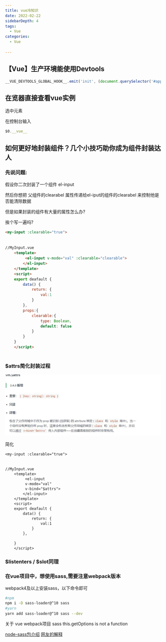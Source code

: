 ```yaml
---
title: vue冷知识
date: 2022-02-22
sidebarDepth: 4
tags:
  - Vue
categories:
  - Vue

---
```


## 【Vue】生产环境能使用Devtools

```js
__VUE_DEVTOOLS_GLOBAL_HOOK__.emit('init', (document.querySelector('#app').__vue__.__proto__.constructor.config.devtools = true) && document.querySelector('#app').__vue__.__proto__.constructor)
```

## 在览器直接查看vue实例

选中元素

在控制台输入

```js
$0.__vue__
```

## 如何更好地封装组件？几个小技巧助你成为组件封装达人

### 先说问题:

假设你二次封装了一个组件 el-input

然后你想把 父组件的clearabel 属性传递给el-iput的组件的clearabel 来控制他是否能清除数据

但是如果封装的组件有大量的属性怎么办?

挨个写一遍吗?

```html
<my-input :clearable="true">


//MyInput.vue
    <template>
         <el-input v-mode="val" :clearable="clearable">
   		</el-input>
    </template>
    <script>
    export deafault {
        data() {
            return: {
                val:1
            }
        },
        props:{
            clearable:{
                type: Boolean,
                default: false    
            }
        }    
    }
    </script>
 
```

### $attrs简化封装过程

![1648270334458](https://raw.githubusercontent.com/anchuanyuan/TuChuangForITX/main/images/202203/26/125215-790918.png)

简化

```
<my-input :clearable="true">


//MyInput.vue
    <template>
         <el-input
         v-mode="val" 
         v-bind="$attrs">
   		</el-input>
    </template>
    <script>
    export deafault {
        data() {
            return: {
                val:1
            }
        },
     
    }
    </script>
```

### $listenters / $slot同理


### 在vue项目中，想使用sass,需要注意webpack版本

webpack4及以上安装sass，以下命令即可
```bash
#npm
npm i -D sass-loader@^10 sass
#yarn
yarn add sass-loader@^10 sass --dev

```

关于  vue webpack项目 sass this.getOptions is not a function

[node-sass包介绍](https://www.npmjs.com/package/node-sass)
[网友的解释](https://blog.csdn.net/August_802/article/details/124985920?spm=1001.2101.3001.6650.4&utm_medium=distribute.pc_relevant.none-task-blog-2%7Edefault%7ECTRLIST%7Edefault-4-124985920-blog-113749476.pc_relevant_multi_platform_whitelistv1&depth_1-utm_source=distribute.pc_relevant.none-task-blog-2%7Edefault%7ECTRLIST%7Edefault-4-124985920-blog-113749476.pc_relevant_multi_platform_whitelistv1&utm_relevant_index=4)









